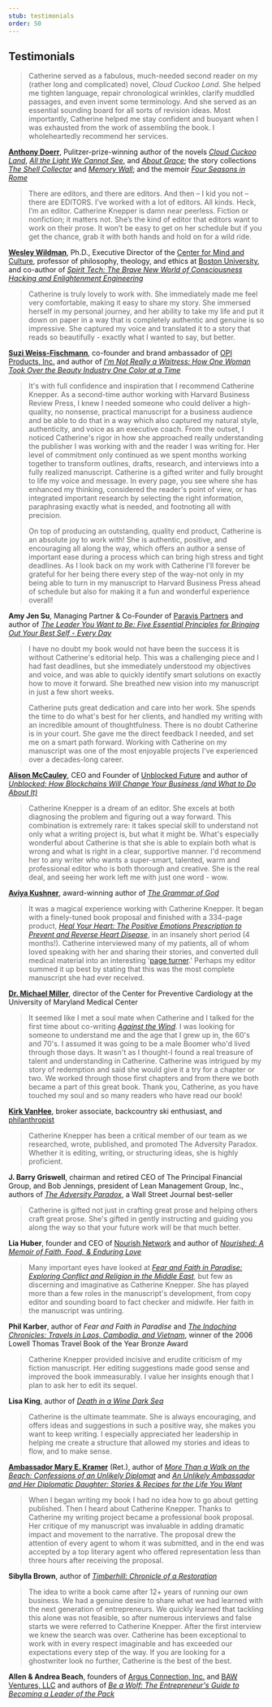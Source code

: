 ```yaml
---
stub: testimonials
order: 50
---
```


## Testimonials

> Catherine served as a fabulous, much-needed second reader on my (rather long and complicated) novel, _Cloud Cuckoo Land_. She helped me tighten language, repair chronological wrinkles, clarify muddled passages, and even invent some terminology. And she served as an essential sounding board for all sorts of revision ideas. Most importantly, Catherine helped me stay confident and buoyant when I was exhausted from the work of assembling the book. I wholeheartedly recommend her services.

[**Anthony Doerr**](https://www.anthonydoerr.com/author/bio), Pulitzer-prize-winning author of the novels [_Cloud Cuckoo Land_](https://bookshop.org/books/cloud-cuckoo-land-9781982168438/9781982168438), [_All the Light We Cannot See_](https://www.anthonydoerr.com/books/all-the-light-we-cannot-see/), and [_About Grace_](https://www.anthonydoerr.com/books/about-grace/); the story collections [_The Shell Collector_](https://www.anthonydoerr.com/books/the-shell-collector/) and [_Memory Wall_](https://www.anthonydoerr.com/books/memory-wall/); and the memoir [_Four Seasons in Rome_](https://www.anthonydoerr.com/books/four-seasons-in-rome/)

> There are editors, and there are editors. And then – I kid you not – there are EDITORS. I’ve worked with a lot of editors. All kinds. Heck, I’m an editor. Catherine Knepper is damn near peerless. Fiction or nonfiction; it matters not. She’s the kind of editor that editors want to work on their prose. It won’t be easy to get on her schedule but if you get the chance, grab it with both hands and hold on for a wild ride.

[**Wesley Wildman**](https://www.wesleywildman.com/), Ph.D., Executive Director of the [Center for Mind and Culture](https://mindandculture.org/), professor of philosophy, theology, and ethics at [Boston University](https://www.bu.edu/sth/profile/wesley-j-wildman/), and co-author of [_Spirit Tech: The Brave New World of Consciousness Hacking and Enlightenment Engineering_](https://us.macmillan.com/books/9781250274946)

> Catherine is truly lovely to work with. She immediately made me feel very comfortable, making it easy to share my story. She immersed herself in my personal journey, and her ability to take my life and put it down on paper in a way that is completely authentic and genuine is so impressive. She captured my voice and translated it to a story that reads so beautifully - exactly what I wanted to say, but better.

[**Suzi Weiss-Fischmann**](http://1stladyofcolors.com/), co-founder and brand ambassador of [OPI Products, Inc.](http://www.opi.com) and author of [_I'm Not Really a Waitress: How One Woman Took Over the Beauty Industry One Color at a Time_](https://www.amazon.com/Im-Not-Really-Waitress-Industry/dp/1580058191/ref=sr_1_1?ie=UTF8&qid=1548853681&sr=8-1&keywords=i%27m+not+really+a+waitress+book)

> It's with full confidence and inspiration that I recommend Catherine Knepper. As a second-time author working with Harvard Business Review Press, I knew I needed someone who could deliver a high-quality, no nonsense, practical manuscript for a business audience and be able to do that in a way which also captured my natural style, authenticity, and voice as an executive coach. From the outset, I noticed Catherine's rigor in how she approached really understanding the publisher I was working with and the reader I was writing for. Her level of commitment only continued as we spent months working together to transform outlines, drafts, research, and interviews into a fully realized manuscript. Catherine is a gifted writer and fully brought to life my voice and message. In every page, you see where she has enhanced my thinking, considered the reader's point of view, or has integrated important research by selecting the right information, paraphrasing exactly what is needed, and footnoting all with precision.
>
> On top of producing an outstanding, quality end product, Catherine is an absolute joy to work with! She is authentic, positive, and encouraging all along the way, which offers an author a sense of important ease during a process which can bring high stress and tight deadlines. As I look back on my work with Catherine I'll forever be grateful for her being there every step of the way-not only in my being able to turn in my manuscript to Harvard Business Press ahead of schedule but also for making it a fun and wonderful experience overall!

**Amy Jen Su**, Managing Partner & Co-Founder of [Paravis Partners](http://paravispartners.com/) and author of [_The Leader You Want to Be: Five Essential Principles for Bringing Out Your Best Self - Every Day_](https://store.hbr.org/product/the-leader-you-want-to-be-five-essential-principles-for-bringing-out-your-best-self-every-day/10197)

> I have no doubt my book would not have been the success it is without Catherine's editorial help. This was a challenging piece and I had fast deadlines, but she immediately understood my objectives and voice, and was able to quickly identify smart solutions on exactly how to move it forward. She breathed new vision into my manuscript in just a few short weeks.
>
> Catherine puts great dedication and care into her work. She spends the time to do what's best for her clients, and handled my writing with an incredible amount of thoughtfulness. There is no doubt Catherine is in your court. She gave me the direct feedback I needed, and set me on a smart path forward. Working with Catherine on my manuscript was one of the most enjoyable projects I've experienced over a decades-long career.

[**Alison McCauley**](https://www.alisonmccauley.io/bio), CEO and Founder of [Unblocked Future](https://www.unblockedfuture.com/) and author of [_Unblocked: How Blockchains Will Change Your Business (and What to Do About It)_](https://www.amazon.com/Unblocked-Blockchains-Change-Business-about/dp/0998042005)

<div class="">

> Catherine Knepper is a dream of an editor. She excels at both diagnosing the problem and figuring out a way forward. This combination is extremely rare: it takes special skill to understand not only what a writing project is, but what it might be. What's especially wonderful about Catherine is that she is able to explain both what is wrong and what is right in a clear, supportive manner. I'd recommend her to any writer who wants a super-smart, talented, warm and professional editor who is both thorough and creative. She is the real deal, and seeing her work left me with just one word - wow.

[**Aviya Kushner**](http://aviyakushner.com/about/), award-winning author of [_The Grammar of God_](http://aviyakushner.com/about/)

> It was a magical experience working with Catherine Knepper. It began with a finely-tuned book proposal and finished with a 334-page product, [_Heal Your Heart: The Positive Emotions Prescription to Prevent and Reverse Heart Disease_](https://www.penguinrandomhouse.com/books/598034/heal-your-heart-by-michael-miller/9781623363635/), in an insanely short period (4 months!). Catherine interviewed many of my patients, all of whom loved speaking with her and sharing their stories, and converted dull medical material into an interesting '[page turner](https://www.facebook.com/healyourheartbook).' Perhaps my editor summed it up best by stating that this was the most complete manuscript she had ever received.

[**Dr. Michael Miller**](http://medschool.umaryland.edu/facultyresearchprofile/viewprofile.aspx?id=476), director of the Center for Preventive Cardiology at the University of Maryland Medical Center

> It seemed like I met a soul mate when Catherine and I talked for the first time about co-writing [_Against the Wind_](http://www.amazon.com/Against-The-Wind-Kirk-VanHee/dp/1482061252). I was looking for someone to understand me and the age that I grew up in, the 60's and 70's. I assumed it was going to be a male Boomer who'd lived through those days. It wasn't as I thought-I found a real treasure of talent and understanding in Catherine. Catherine was intrigued by my story of redemption and said she would give it a try for a chapter or two. We worked through those first chapters and from there we both became a part of this great book. Thank you, Catherine, as you have touched my soul and so many readers who have read our book!

[**Kirk VanHee**](http://www.kirkvanheeauthor.com/#/), broker associate, backcountry ski enthusiast, and [philanthropist](http://www.kirkvanheeauthor.com/#/the-foundation/)

> Catherine Knepper has been a critical member of our team as we researched, wrote, published, and promoted The Adversity Paradox. Whether it is editing, writing, or structuring ideas, she is highly proficient.

**J. Barry Griswell**, chairman and retired CEO of The Principal Financial Group, and Bob Jennings, president of Lean Management Group, Inc., authors of [_The Adversity Paradox_](https://www.amazon.com/Adversity-Paradox-Unconventional-Achieving-Uncommon-ebook/dp/B002GYI96A), a Wall Street Journal best-seller

> Catherine is gifted not just in crafting great prose and helping others craft great prose. She's gifted in gently instructing and guiding you along the way so that your future work will be that much better.

**Lia Huber**, founder and CEO of [Nourish Network](http://www.nourishnetwork.com/) and author of [_Nourished: A Memoir of Faith, Food, & Enduring Love_](https://www.amazon.com/Nourished-Memoir-Faith-Enduring-Recipes/dp/045149881X)

> Many important eyes have looked at [_Fear and Faith in Paradise: Exploring Conflict and Religion in the Middle East_](http://www.amazon.com/Fear-Faith-Paradise-Exploring-Conflict/dp/1442214775), but few as discerning and imaginative as Catherine Knepper. She has played more than a few roles in the manuscript's development, from copy editor and sounding board to fact checker and midwife. Her faith in the manuscript was untiring.

**Phil Karber**, author of _Fear and Faith in Paradise_ and [_The Indochina Chronicles: Travels in Laos, Cambodia, and Vietnam_](http://theindochinachronicles.com/), winner of the 2006 Lowell Thomas Travel Book of the Year Bronze Award

> Catherine Knepper provided incisive and erudite criticism of my fiction manuscript. Her editing suggestions made good sense and improved the book immeasurably. I value her insights enough that I plan to ask her to edit its sequel.

**Lisa King**, author of [_Death in a Wine Dark Sea_](http://www.amazon.com/Death-Wine-Dark-Lisa-King/dp/1579622828)

> Catherine is the ultimate teammate. She is always encouraging, and offers ideas and suggestions in such a positive way, she makes you want to keep writing. I especially appreciated her leadership in helping me create a structure that allowed my stories and ideas to flow, and to make sense.

[**Ambassador Mary E. Kramer**](https://2001-2009.state.gov/outofdate/bios/k/28570.htm) (Ret.), author of [_More Than a Walk on the Beach: Confessions of an Unlikely Diplomat_](https://www.amazon.com/More-Than-Walk-Beach-Confessions/dp/1515110869) and [_An Unlikely Ambassador and Her Diplomatic Daughter: Stories & Recipes for the Life You Want_](https://www.amazon.com/Unlikely-Ambassador-Her-Diplomatic-Daughter/dp/1512142131)

> When I began writing my book I had no idea how to go about getting published. Then I heard about Catherine Knepper. Thanks to Catherine my writing project became a professional book proposal. Her critique of my manuscript was invaluable in adding dramatic impact and movement to the narrative. The proposal drew the attention of every agent to whom it was submitted, and in the end was accepted by a top literary agent who offered representation less than three hours after receiving the proposal.

**Sibylla Brown**, author of [_Timberhill: Chronicle of a Restoration_](https://www.amazon.com/Timberhill-Chronicle-Restoration-Sibylla-Brown/dp/1480255912)

> The idea to write a book came after 12+ years of running our own business. We had a genuine desire to share what we had learned with the next generation of entrepreneurs. We quickly learned that tackling this alone was not feasible, so after numerous interviews and false starts we were referred to Catherine Knepper. After the first interview we knew the search was over. Catherine has been exceptional to work with in every respect imaginable and has exceeded our expectations every step of the way. If you are looking for a ghostwriter look no further, Catherine is the best of the best.

**Allen & Andrea Beach**, founders of [Argus Connection, Inc.](http://www.argusx.com/) and [BAW Ventures, LLC](http://www.beawolf.com/) and authors of [_Be a Wolf: The Entrepreneur's Guide to Becoming a Leader of the Pack_](https://www.amazon.com/Be-Wolf-Entrepreneurs-Becoming-Leader/dp/1450590616)

